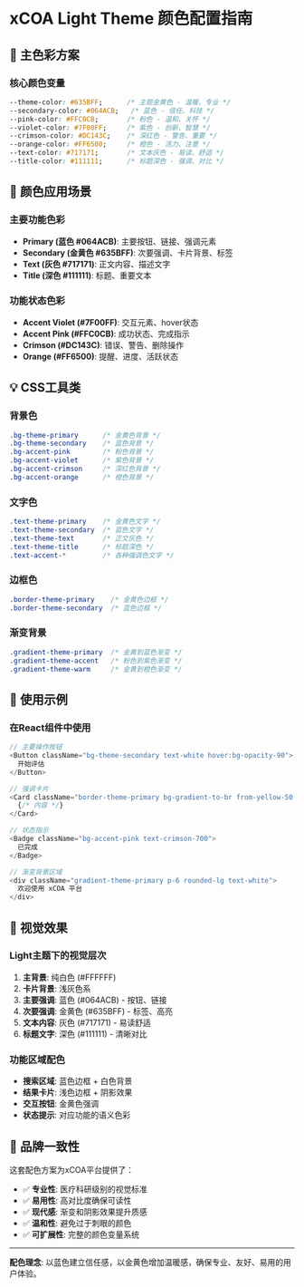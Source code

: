 # xCOA Light Theme 颜色配置指南

## 🎨 主色彩方案

### 核心颜色变量
```css
--theme-color: #635BFF;      /* 主题金黄色 - 温暖、专业 */
--secondary-color: #064ACB;   /* 蓝色 - 信任、科技 */
--pink-color: #FFC0CB;       /* 粉色 - 温和、关怀 */
--violet-color: #7F00FF;     /* 紫色 - 创新、智慧 */
--crimson-color: #DC143C;    /* 深红色 - 警告、重要 */
--orange-color: #FF6500;     /* 橙色 - 活力、注意 */
--text-color: #717171;       /* 文本灰色 - 易读、舒适 */
--title-color: #111111;      /* 标题深色 - 强调、对比 */
```

## 🎯 颜色应用场景

### 主要功能色彩
- **Primary (蓝色 #064ACB)**: 主要按钮、链接、强调元素
- **Secondary (金黄色 #635BFF)**: 次要强调、卡片背景、标签
- **Text (灰色 #717171)**: 正文内容、描述文字
- **Title (深色 #111111)**: 标题、重要文本

### 功能状态色彩
- **Accent Violet (#7F00FF)**: 交互元素、hover状态
- **Accent Pink (#FFC0CB)**: 成功状态、完成指示
- **Crimson (#DC143C)**: 错误、警告、删除操作
- **Orange (#FF6500)**: 提醒、进度、活跃状态

## 💡 CSS工具类

### 背景色
```css
.bg-theme-primary      /* 金黄色背景 */
.bg-theme-secondary    /* 蓝色背景 */
.bg-accent-pink        /* 粉色背景 */
.bg-accent-violet      /* 紫色背景 */
.bg-accent-crimson     /* 深红色背景 */
.bg-accent-orange      /* 橙色背景 */
```

### 文字色
```css
.text-theme-primary    /* 金黄色文字 */
.text-theme-secondary  /* 蓝色文字 */
.text-theme-text       /* 正文灰色 */
.text-theme-title      /* 标题深色 */
.text-accent-*         /* 各种强调色文字 */
```

### 边框色
```css
.border-theme-primary    /* 金黄色边框 */
.border-theme-secondary  /* 蓝色边框 */
```

### 渐变背景
```css
.gradient-theme-primary  /* 金黄到蓝色渐变 */
.gradient-theme-accent   /* 粉色到紫色渐变 */
.gradient-theme-warm     /* 金黄到橙色渐变 */
```

## 🎨 使用示例

### 在React组件中使用
```typescript
// 主要操作按钮
<Button className="bg-theme-secondary text-white hover:bg-opacity-90">
  开始评估
</Button>

// 强调卡片
<Card className="border-theme-primary bg-gradient-to-br from-yellow-50 to-white">
  {/* 内容 */}
</Card>

// 状态指示
<Badge className="bg-accent-pink text-crimson-700">
  已完成
</Badge>

// 渐变背景区域
<div className="gradient-theme-primary p-6 rounded-lg text-white">
  欢迎使用 xCOA 平台
</div>
```

## 🌟 视觉效果

### Light主题下的视觉层次
1. **主背景**: 纯白色 (#FFFFFF)
2. **卡片背景**: 浅灰色系
3. **主要强调**: 蓝色 (#064ACB) - 按钮、链接
4. **次要强调**: 金黄色 (#635BFF) - 标签、高亮
5. **文本内容**: 灰色 (#717171) - 易读舒适
6. **标题文字**: 深色 (#111111) - 清晰对比

### 功能区域配色
- **搜索区域**: 蓝色边框 + 白色背景
- **结果卡片**: 浅色边框 + 阴影效果
- **交互按钮**: 金黄色强调
- **状态提示**: 对应功能的语义色彩

## 🚀 品牌一致性

这套配色方案为xCOA平台提供了：
- ✅ **专业性**: 医疗科研级别的视觉标准
- ✅ **易用性**: 高对比度确保可读性
- ✅ **现代感**: 渐变和阴影效果提升质感
- ✅ **温和性**: 避免过于刺眼的颜色
- ✅ **可扩展性**: 完整的颜色变量系统

---

**配色理念**: 以蓝色建立信任感，以金黄色增加温暖感，确保专业、友好、易用的用户体验。